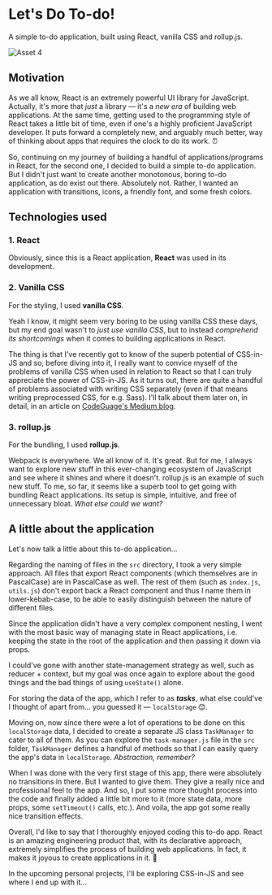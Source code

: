 # Let's Do To-do!

A simple to-do application, built using React, vanilla CSS and rollup.js.

![Asset 4](https://user-images.githubusercontent.com/98707204/203621664-7cc4c14d-94b3-4b6e-b46f-2fed972bb2db.png)

## Motivation
As we all know, React is an extremely powerful UI library for JavaScript. Actually, it's more that *just* a library — it's a *new era* of building web applications. At the same time, getting used to the programming style of React takes a little bit of time, even if one's a highly proficient JavaScript developer. It puts forward a completely new, and arguably much better, way of thinking about apps that requires the clock to do its work. ⏰

So, continuing on my journey of building a handful of applications/programs in React, for the second one, I decided to build a simple to-do application. But I didn't just want to create another monotonous, boring to-do application, as do exist out there. Absolutely not. Rather, I wanted an application with transitions, icons, a friendly font, and some fresh colors.

## Technologies used

### 1. React
Obviously, since this is a React application, **React** was used in its development.

### 2. Vanilla CSS
For the styling, I used **vanilla CSS**.

Yeah I know, it might seem very boring to be using vanilla CSS these days, but my end goal wasn't to *just use vanilla CSS*, but to instead *comprehend its shortcomings* when it comes to building applications in React.

The thing is that I've recently got to know of the superb potential of CSS-in-JS and so, before diving into it, I really want to convice myself of the problems of vanilla CSS when used in relation to React so that I can truly appreciate the power of CSS-in-JS. As it turns out, there are quite a handful of problems associated with writing CSS separately (even if that means writing preprocessed CSS, for e.g. Sass). I'll talk about them later on, in detail, in an article on [CodeGuage's Medium blog](https://medium.com/@codeguage).

### 3. rollup.js
For the bundling, I used **rollup.js**.

Webpack is everywhere. We all know of it. It's great. But for me, I always want to explore new stuff in this ever-changing ecosystem of JavaScript and see where it shines and where it doesn't. rollup.js is an example of such new stuff. To me, so far, it seems like a superb tool to get going with bundling React applications. Its setup is simple, intuitive, and free of unnecessary bloat. *What else could we want?*


## A little about the application

Let's now talk a little about this to-do application...

Regarding the naming of files in the `src` directory, I took a very simple approach. All files that export React components (which themselves are in PascalCase) are in PascalCase as well. The rest of them (such as `index.js`, `utils.js`) don't export back a React component and thus I name them in lower-kebab-case, to be able to easily distinguish between the nature of different files. 

Since the application didn't have a very complex component nesting, I went with the most basic way of managing state in React applications, i.e. keeping the state in the root of the application and then passing it down via props.

I could've gone with another state-management strategy as well, such as reducer + context, but my goal was once again to explore about the good things and the bad things of using `useState()` alone. 

For storing the data of the app, which I refer to as ***tasks***, what else could've I thought of apart from... you guessed it — `localStorage` 😊.

Moving on, now since there were a lot of operations to be done on this `localStorage` data, I decided to create a separate JS class `TaskManager` to cater to all of them. As you can explore the `task-manager.js` file in the `src` folder, `TaskManager` defines a handful of methods so that I can easily query the app's data in `localStorage`. *Abstraction, remember?*

When I was done with the very first stage of this app, there were absolutely no transitions in there. But I wanted to give them. They give a really nice and professional feel to the app. And so, I put some more thought process into the code and finally added a little bit more to it (more state data, more props, some `setTimeout()` calls, etc.). And voila, the app got some really nice transition effects.

Overall, I'd like to say that I thoroughly enjoyed coding this to-do app. React is an amazing engineering product that, with its declarative approach, extremely simplifies the process of building web applications. In fact, it makes it joyous to create applications in it. 🙂

In the upcoming personal projects, I'll be exploring CSS-in-JS and see where I end up with it... 

